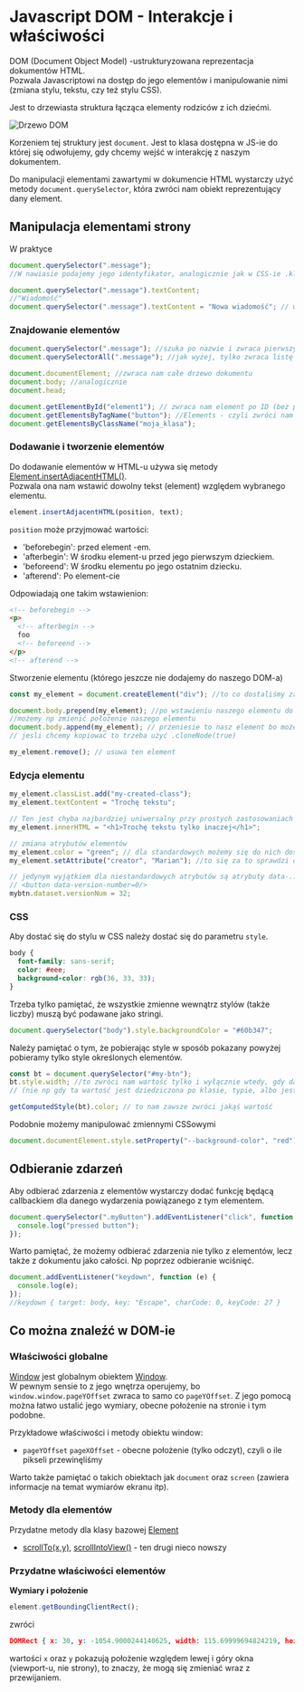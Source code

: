 # Javascript DOM - Interakcje i właściwości

DOM (Document Object Model) -ustrukturyzowana reprezentacja dokumentów HTML.  
Pozwala Javascriptowi na dostęp do jego elementów i manipulowanie nimi (zmiana stylu, tekstu, czy też stylu CSS).

Jest to drzewiasta struktura łącząca elementy rodziców z ich dziećmi.

![Drzewo DOM](https://www.guru99.com/images/JavaScript/javascript8_1.png)

Korzeniem tej struktury jest `document`. Jest to klasa dostępna w JS-ie do której się odwołujemy, gdy chcemy wejść w interakcję z naszym dokumentem.

Do manipulacji elementami zawartymi w dokumencie HTML wystarczy użyć metody `document.querySelector`, która zwróci nam obiekt reprezentujący dany element.

## Manipulacja elementami strony

W praktyce

```js
document.querySelector(".message");
//W nawiasie podajemy jego identyfikator, analogicznie jak w CSS-ie .klasa lub #id

document.querySelector(".message").textContent;
//"Wiadomość"
document.querySelector(".message").textContent = "Nowa wiadomość"; // w tym momencie zmieni się tekst zawarty w tym elemencie
```

### Znajdowanie elementów

```js
document.querySelector(".message"); //szuka po nazwie i zwraca pierwszy pasujący
document.querySelectorAll(".message"); //jak wyżej, tylko zwraca listę wszystkich elementów

document.documentElement; //zwraca nam całe drzewo dokumentu
document.body; //analogicznie
document.head;

document.getElementById("element1"); // zwraca nam element po ID (bez potrzeby używania krokek, czy haszów przy nazwach)
document.getElementsByTagName("button"); //Elements - czyli zwróci nam listę elementów typu button
document.getElementsByClassName("moja_klasa");
```

### Dodawanie i tworzenie elementów

Do dodawanie elementów w HTML-u używa się metody [Element.insertAdjacentHTML()](https://developer.mozilla.org/pl/docs/Web/API/Element/insertAdjacentHTML).  
Pozwala ona nam wstawić dowolny tekst (element) względem wybranego elementu.

```js
element.insertAdjacentHTML(position, text);
```

`position` może przyjmować wartości:

- 'beforebegin': przed element -em.
- 'afterbegin': W środku element-u przed jego pierwszym dzieckiem.
- 'beforeend': W środku elementu po jego ostatnim dziecku.
- 'afterend': Po element-cie

Odpowiadają one takim wstawienion:

```html
<!-- beforebegin -->
<p>
  <!-- afterbegin -->
  foo
  <!-- beforeend -->
</p>
<!-- afterend -->
```

Stworzenie elementu (którego jeszcze nie dodajemy do naszego DOM-a)

```js
const my_element = document.createElement("div"); //to co dostaliśmy zachowuje się jak każdy element zdobyty za pomocą np query selectora

document.body.prepend(my_element); //po wstawieniu naszego elementu do dokumentu nasz obiekt może być nadal używany
//możemy np zmienić położenie naszego elementu
document.body.append(my_element); // przeniesie to nasz element bo może istnieć tylko jedna instancja obiektu w DOM-ie
// jesli chcemy kopiować to trzeba użyć .cloneNode(true)

my_element.remove(); // usuwa ten element
```

### Edycja elementu

```js
my_element.classList.add("my-created-class");
my_element.textContent = "Trochę tekstu";

// Ten jest chyba najbardziej uniwersalny przy prostych zastosowaniach
my_element.innerHTML = "<h1>Trochę tekstu tylko inaczej</h1>";

// zmiana atrybutów elementów
my_element.color = "green"; // dla standardowych możemy się do nich dostać przez pole w klasie
my_element.setAttribute("creator", "Marian"); //to się za to sprawdzi dla niestandardowych

// jedynym wyjątkiem dla niestandardowych atrybutów są atrybuty data-.....
// <button data-version-number=0/>
mybtn.dataset.versionNum = 32;
```

### CSS

Aby dostać się do stylu w CSS należy dostać się do parametru `style`.

```css
body {
  font-family: sans-serif;
  color: #eee;
  background-color: rgb(36, 33, 33);
}
```

Trzeba tylko pamiętać, że wszystkie zmienne wewnątrz stylów (także liczby) muszą być podawane jako stringi.

```js
document.querySelector("body").style.backgroundColor = "#60b347";
```

Należy pamiętać o tym, że pobierając style w sposób pokazany powyżej pobieramy tylko style określonych elementów.

```js
const bt = document.querySelector("#my-btn");
bt.style.width; //to zwróci nam wartość tylko i wyłącznie wtedy, gdy dany przycisk miał to zapisane bezpośrednio
// (nie np gdy ta wartość jest dziedziczona po klasie, typie, albo jest zapisana w pliku CSS)

getComputedStyle(bt).color; // to nam zawsze zwróci jakąś wartość
```

Podobnie możemy manipulować zmiennymi CSSowymi

```js
document.documentElement.style.setProperty("--background-color", "red");
```

## Odbieranie zdarzeń

Aby odbierać zdarzenia z elementów wystarczy dodać funkcję będącą callbackiem dla danego wydarzenia powiązanego z tym elementem.

```js
document.querySelector(".myButton").addEventListener("click", function () {
  console.log("pressed button");
});
```

Warto pamiętać, że możemy odbierać zdarzenia nie tylko z elementów, lecz także z dokumentu jako całości. Np poprzez odbieranie wciśnięć.

```js
document.addEventListener("keydown", function (e) {
  console.log(e);
});
//keydown { target: body, key: "Escape", charCode: 0, keyCode: 27 }
```

## Co można znaleźć w DOM-ie

### Właściwości globalne

[Window](https://developer.mozilla.org/en-US/docs/Web/API/Window/window) jest globalnym obiektem [Window](https://developer.mozilla.org/en-US/docs/Web/API/Window).  
W pewnym sensie to z jego wnętrza operujemy, bo `window.window.pageYOffset` zwraca to samo co `pageYOffset`.
Z jego pomocą można łatwo ustalić jego wymiary, obecne położenie na stronie i tym podobne.

Przykładowe właściwości i metody obiektu window:

- `pageYOffset` `pageXOffset` - obecne położenie (tylko odczyt), czyli o ile pikseli przewinęliśmy

Warto także pamiętać o takich obiektach jak `document` oraz `screen` (zawiera informacje na temat wymiarów ekranu itp).

### Metody dla elementów

Przydatne metody dla klasy bazowej [Element](https://developer.mozilla.org/en-US/docs/Web/API/Element)

- [scrollTo(x,y)](https://developer.mozilla.org/en-US/docs/Web/API/Element/scrollTo), [scrollIntoView()](https://developer.mozilla.org/en-US/docs/Web/API/Element/scrollIntoView) - ten drugi nieco nowszy

### Przydatne właściwości elementów

**Wymiary i położenie**

```js
element.getBoundingClientRect();
```

zwróci

```json
DOMRect { x: 30, y: -1054.9000244140625, width: 115.69999694824219, height: 28.79998779296875, top: -1054.9000244140625, right: 145.6999969482422, bottom: -1026.1000366210938, left: 30 }
```

wartości `x` oraz `y` pokazują położenie względem lewej i góry okna (viewport-u, nie strony), to znaczy, że mogą się zmieniać wraz z przewijaniem.
